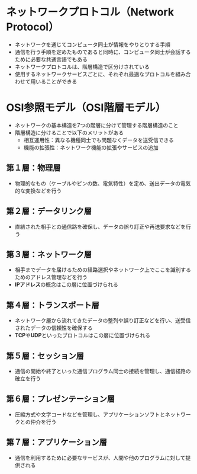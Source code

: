 # ネットワークプロトコル（Network Protocol）

- ネットワークを通じてコンピュータ同士が情報をやりとりする手順
- 通信を行う手順を定めたものであると同時に、コンピュータ同士が会話するために必要な共通言語でもある
- ネットワークプロトコルは、階層構造で区分けされている
- 使用するネットワークサービスごとに、それぞれ最適なプロトコルを組み合わせて用いることができる

# OSI参照モデル（OSI階層モデル）

- ネットワークの基本構造を7つの階層に分けて管理する階層構造のこと
- 階層構造に分けることで以下のメリットがある
    - 相互運用性：異なる機種同士でも問題なくデータを送受信できる
    - 機能の拡張性：ネットワーク機能の拡張やサービスの追加

## 第１層：物理層

- 物理的なもの（ケーブルやピンの数、電気特性）を定め、送出データの電気的な変換などを行う

## 第２層：データリンク層

- 直結された相手との通信路を確保し、データの誤り訂正や再送要求などを行う

## 第３層：ネットワーク層

- 相手までデータを届けるための経路選択やネットワーク上でここを識別するためのアドレス管理などを行う
- **IPアドレス**の概念はこの層に位置づけられる

## 第４層：トランスポート層

- ネットワーク層から流れてきたデータの整列や誤り訂正などを行い、送受信されたデータの信頼性を確保する
- **TCP**や**UDP**といったプロトコルはこの層に位置づけられる

## 第５層：セッション層

- 通信の開始や終了といった通信プログラム同士の接続を管理し、通信経路の確立を行う

## 第６層：プレゼンテーション層

- 圧縮方式や文字コードなどを管理し、アプリケーションソフトとネットワークとの仲介を行う

## 第７層：アプリケーション層

- 通信を利用するために必要なサービスが、人間や他のプログラムに対して提供される

